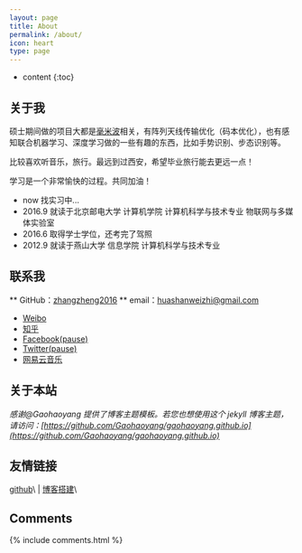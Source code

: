 ```yaml
---
layout: page
title: About
permalink: /about/
icon: heart
type: page
---
```


* content
{:toc}

## 关于我

硕士期间做的项目大都是[毫米波](https://baike.baidu.com/item/%E6%AF%AB%E7%B1%B3%E6%B3%A2/2458350?fr=aladdin)相关，有阵列天线传输优化（码本优化），也有感知联合机器学习、深度学习做的一些有趣的东西，比如手势识别、步态识别等。


比较喜欢听音乐，旅行。最远到过西安，希望毕业旅行能去更远一点！


学习是一个非常愉快的过程。共同加油！

* now    找实习中...
* 2016.9 就读于北京邮电大学 计算机学院 计算机科学与技术专业 物联网与多媒体实验室
* 2016.6 取得学士学位，还考完了驾照
* 2012.9 就读于燕山大学 信息学院 计算机科学与技术专业


## 联系我

** GitHub：[zhangzheng2016](https://github.com/zhangzheng2016)
** email：huashanweizhi@gmail.com
* [Weibo](https://www.weibo.com/3108496392/)
* [知乎](https://www.zhihu.com/people/di-diao-liao-ha/activities)
* [Facebook(pause)](https://www.facebook.com)
* [Twitter(pause)](https://twitter.com)
* [网易云音乐](http://music.163.com/playlist?id=36037781&userid=41957729)

## 关于本站

*感谢@Gaohaoyang 提供了博客主题模板。若您也想使用这个 jekyll 博客主题，请访问：[https://github.com/Gaohaoyang/gaohaoyang.github.io](https://github.com/Gaohaoyang/gaohaoyang.github.io)*



## 友情链接

 [github](http://github.com/)\ | [博客搭建](https://blog.csdn.net/White_Idiot/article/details/69397224)\

## Comments

{% include comments.html %}
